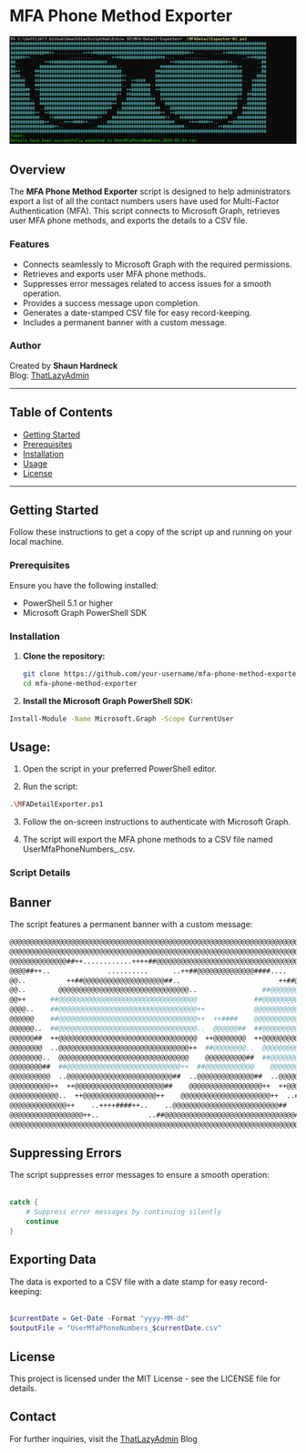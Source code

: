 # MFA Phone Method Exporter

![alt text](<MFADetails Exporter-1.png>)
## Overview

The **MFA Phone Method Exporter** script is designed to help administrators export a list of all the contact numbers users have used for Multi-Factor Authentication (MFA). This script connects to Microsoft Graph, retrieves user MFA phone methods, and exports the details to a CSV file.

### Features

- Connects seamlessly to Microsoft Graph with the required permissions.
- Retrieves and exports user MFA phone methods.
- Suppresses error messages related to access issues for a smooth operation.
- Provides a success message upon completion.
- Generates a date-stamped CSV file for easy record-keeping.
- Includes a permanent banner with a custom message.

### Author

Created by **Shaun Hardneck**  
Blog: [ThatLazyAdmin](http://www.thatlazyadmin.com)

---

## Table of Contents

- [Getting Started](#getting-started)
- [Prerequisites](#prerequisites)
- [Installation](#installation)
- [Usage](#usage)
- [License](#license)

---

## Getting Started

Follow these instructions to get a copy of the script up and running on your local machine.

### Prerequisites

Ensure you have the following installed:

- PowerShell 5.1 or higher
- Microsoft Graph PowerShell SDK

### Installation

1. **Clone the repository:**

   ```sh
   git clone https://github.com/your-username/mfa-phone-method-exporter.git
   cd mfa-phone-method-exporter

2. **Install the Microsoft Graph PowerShell SDK:**

```sh
Install-Module -Name Microsoft.Graph -Scope CurrentUser
```

## Usage:

1. Open the script in your preferred PowerShell editor.

2. Run the script:

```sh
.\MFADetailExporter.ps1
```
3. Follow the on-screen instructions to authenticate with Microsoft Graph.

4. The script will export the MFA phone methods to a CSV file named UserMfaPhoneNumbers_<date>.csv.

### Script Details
## Banner

The script features a permanent banner with a custom message:

```sh
@@@@@@@@@@@@@@@@@@@@@@@@@@@@@@@@@@@@@@@@@@@@@@@@@@@@@@@@@@@@@@@@@@@@@@@@@@@@@@@@@@@@@@@@@@@@@@@@@@@@@@@@@@
@@@@@@@@@@@@@@@@@@@@@@@@@@@@@@@@@@@@@@@@@@@@@@@@@@@@@@@@@@@@@@@@@@@@@@@@@@@@@@@@@@@@@@@@@@@@@@@@@@@@@@@@@@
@@@@@@@@@@@@@@##++............++++##@@@@@@@@@@@@@@@@@@@@@@@@@@@@@@@@@@@@##++....    ....++####@@@@@@@@@@@@
@@@@##++..              ..........      ..++##@@@@@@@@@@@@@@####....    ..........              ..++##@@@@
@@..          ++##@@@@@@@@@@@@@@@@@@@@##..                        ++##@@@@@@@@@@@@@@@@@@##++..        ..@@
@@..        @@@@@@@@@@@@@@@@@@@@@@@@@@@@@@@@..                ##@@@@@@@@@@@@@@@@@@@@@@@@@@@@@@++      ..@@
@@++      ##@@@@@@@@@@@@@@@@@@@@@@@@@@@@@@@@@@              ##@@@@@@@@@@@@@@@@@@@@@@@@@@@@@@@@@@      ..@@
@@@@..    ##@@@@@@@@@@@@@@@@@@@@@@@@@@@@@@@@@@++            @@@@@@@@@@@@@@@@@@@@@@@@@@@@@@@@@@@@..    @@@@
@@@@@@    ##@@@@@@@@@@@@@@@@@@@@@@@@@@@@@@@@@@++  ++####    @@@@@@@@@@@@@@@@@@@@@@@@@@@@@@@@@@@@..  ##@@@@
@@@@@@..  ##@@@@@@@@@@@@@@@@@@@@@@@@@@@@@@@@@@..  @@@@@@##  ##@@@@@@@@@@@@@@@@@@@@@@@@@@@@@@@@@@    @@@@@@
@@@@@@##  ++@@@@@@@@@@@@@@@@@@@@@@@@@@@@@@@@@@  ++@@@@@@@@  ++@@@@@@@@@@@@@@@@@@@@@@@@@@@@@@@@@@  ..@@@@@@
@@@@@@@@  ..@@@@@@@@@@@@@@@@@@@@@@@@@@@@@@@@++  ##@@@@@@@@..  @@@@@@@@@@@@@@@@@@@@@@@@@@@@@@@@##  ##@@@@@@
@@@@@@@@..  @@@@@@@@@@@@@@@@@@@@@@@@@@@@@@@@    @@@@@@@@@@##  ##@@@@@@@@@@@@@@@@@@@@@@@@@@@@@@++  @@@@@@@@
@@@@@@@@##  ##@@@@@@@@@@@@@@@@@@@@@@@@@@@@++  ##@@@@@@@@@@@@    @@@@@@@@@@@@@@@@@@@@@@@@@@@@@@  ..@@@@@@@@
@@@@@@@@@@  ..@@@@@@@@@@@@@@@@@@@@@@@@@@##  ..@@@@@@@@@@@@@@##  ..@@@@@@@@@@@@@@@@@@@@@@@@@@##  ##@@@@@@@@
@@@@@@@@@@++  ++@@@@@@@@@@@@@@@@@@@@@@##    @@@@@@@@@@@@@@@@@@++  ++@@@@@@@@@@@@@@@@@@@@@@@@  ..@@@@@@@@@@
@@@@@@@@@@@@..  ++@@@@@@@@@@@@@@@@@@++    @@@@@@@@@@@@@@@@@@@@@@++  ..##@@@@@@@@@@@@@@@@##  ..@@@@@@@@@@@@
@@@@@@@@@@@@@@++    ..++++####++..    ..@@@@@@@@@@@@@@@@@@@@@@@@@@##      ++++####++..    ++@@@@@@@@@@@@@@
@@@@@@@@@@@@@@@@@@++..            ..##@@@@@@@@@@@@@@@@@@@@@@@@@@@@@@@@##..          ..++@@@@@@@@@@@@@@@@@@
@@@@@@@@@@@@@@@@@@@@@@@@@@@@@@@@@@@@@@@@@@@@@@@@@@@@@@@@@@@@@@@@@@@@@@@@@@@@@@@@@@@@@@@@@@@@@@@@@@@@@@@@@@
```
## Suppressing Errors
The script suppresses error messages to ensure a smooth operation:

```powershell

catch {
    # Suppress error messages by continuing silently
    continue
}
```
## Exporting Data
The data is exported to a CSV file with a date stamp for easy record-keeping:

```powershell

$currentDate = Get-Date -Format "yyyy-MM-dd"
$outputFile = "UserMfaPhoneNumbers_$currentDate.csv"
```

## License
This project is licensed under the MIT License - see the LICENSE file for details.

## Contact
For further inquiries, visit the [ThatLazyAdmin](http://www.thatlazyadmin.com) Blog